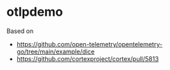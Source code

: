 # otlpdemo

Based on 
- https://github.com/open-telemetry/opentelemetry-go/tree/main/example/dice
- https://github.com/cortexproject/cortex/pull/5813
